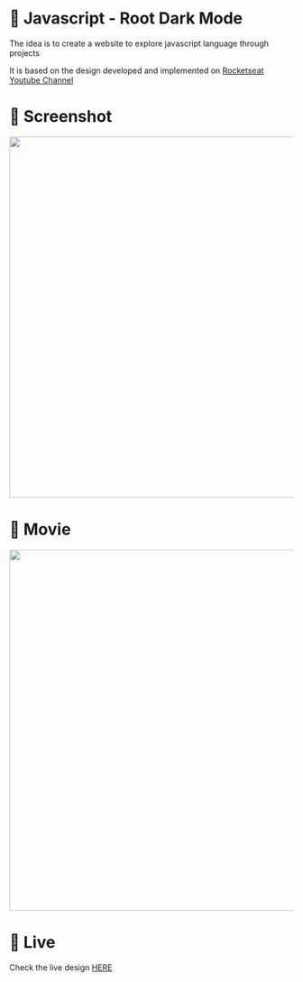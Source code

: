 # 🎨 Javascript - Root Dark Mode

The idea is to create a website to explore javascript language through projects 

It is based on the design developed and implemented  on [Rocketseat Youtube Channel](https://www.youtube.com/watch?v=BvhYm0BOLvA)


# 📸 Screenshot
<img src="https://storage.googleapis.com/rfribeiro-javascript/dark-mode-basic/presentation.png" width="640">


# 🎥 Movie
<img src="https://storage.googleapis.com/rfribeiro-javascript/dark-mode-basic/presentation.gif" width="640">

# 🚀 Live

Check the live design [HERE](https://storage.googleapis.com/rfribeiro-javascript/dark-mode-basic/index.html)
